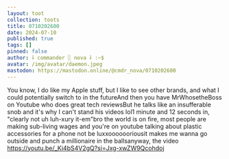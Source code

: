 ```yaml
---
layout: toot
collection: toots
title: 0710202600
date: 2024-07-10
published: true
tags: []
pinned: false
author: ⸸ commander ░ nova ⸸ :~$
avatar: /img/avatar/daemon.jpeg
mastodon: https://mastodon.online/@cmdr_nova/0710202600
---
```


You know, I do like my Apple stuff, but I like to see other brands, and what I could potentially switch to in the futureAnd then you have MrWhosetheBoss on Youtube who does great tech reviewsBut he talks like an insufferable snob and it's why I can't stand his videos lol1 minute and 12 seconds in, "clearly not uh luh-xury it-em"bro the world is on fire, most people are making sub-living wages and you're on youtube talking about plastic accessories for a phone not be luxxooooooriousit makes me wanna go outside and punch a millionaire in the ballsanyway, the video https://youtu.be/_Ki4bS4V2gQ?si=Jxg-xwZW9Qcohdoj
